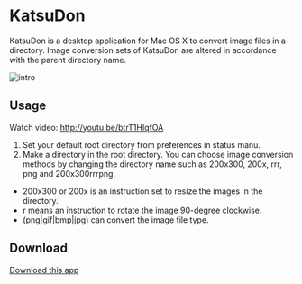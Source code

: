 
# KatsuDon
KatsuDon is a desktop application for Mac OS X to convert image files in a directory.
Image conversion sets of KatsuDon are altered in accordance with the parent directory name.

![intro](http://gyazo.com/4c4ce27719767bae98e7eab779ba4559.png)


## Usage
Watch video: http://youtu.be/btrT1HIqfOA

1. Set your default root directory from preferences in status manu.
2. Make a directory in the root directory. You can choose image conversion methods by changing the directory name such as 200x300, 200x, rrr, png and 200x300rrrpng.
  * 200x300 or 200x is an instruction set to resize the images in the directory.
  * r means an instruction to rotate the image 90-degree clockwise.
  * (png|gif|bmp|jpg) can convert the image file type.

## Download
[Download this app](https://github.com/ayakix/KatsuDon/blob/master/app/KatsuDon.app.zip?raw=true)
